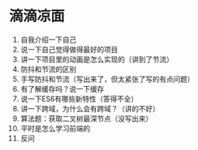 # 滴滴凉面

1. 自我介绍一下自己
2. 说一下自己觉得做得最好的项目
3. 讲一下项目里的动画是怎么实现的（讲到了节流）
4. 防抖和节流的区别
5. 手写防抖和节流（写出来了，但太紧张了写的有点问题）
6. 有了解缓存吗？说一下缓存
7. 说一下ES6有哪些新特性（答得不全）
8. 讲一下跨域，为什么会有跨域？（讲的不好）
9. 算法题：获取二叉树最深节点（没写出来）
10. 平时是怎么学习前端的
11. 反问